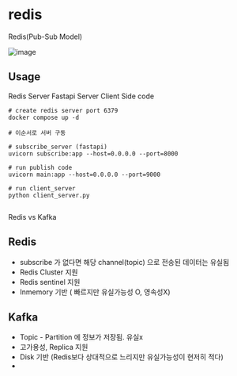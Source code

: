 # redis
Redis(Pub-Sub Model)


![image](https://github.com/wjs2063/redis/assets/76778082/b1d46358-a957-401f-8010-2a68b4c692f1)



## Usage 
Redis Server
Fastapi Server
Client Side code

```
# create redis server port 6379
docker compose up -d

# 이순서로 서버 구동

# subscribe_server (fastapi)
uvicorn subscribe:app --host=0.0.0.0 --port=8000

# run publish code
uvicorn main:app --host=0.0.0.0 --port=9000

# run client_server
python client_server.py


```


Redis vs Kafka 

## Redis 
- subscribe 가 없다면 해당 channel(topic) 으로 전송된 데이터는 유실됨
- Redis Cluster 지원
- Redis sentinel 지원
- Inmemory 기반 ( 빠르지만 유실가능성 O, 영속성X)

## Kafka
- Topic - Partition 에 정보가 저장됨. 유실x
- 고가용성, Replica 지원
- Disk 기반 (Redis보다 상대적으로 느리지만 유실가능성이 현저히 적다)
- 
